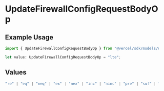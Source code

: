 # UpdateFirewallConfigRequestBodyOp

## Example Usage

```typescript
import { UpdateFirewallConfigRequestBodyOp } from "@vercel/sdk/models/updatefirewallconfigop.js";

let value: UpdateFirewallConfigRequestBodyOp = "lte";
```

## Values

```typescript
"re" | "eq" | "neq" | "ex" | "nex" | "inc" | "ninc" | "pre" | "suf" | "sub" | "gt" | "gte" | "lt" | "lte"
```